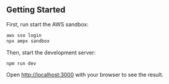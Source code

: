 ## Getting Started

First, run start the AWS sandbox:
```bash
aws sso login
npx ampx sandbox
```


Then, start the development server:

```bash
npm run dev
```

Open [http://localhost:3000](http://localhost:3000) with your browser to see the result.